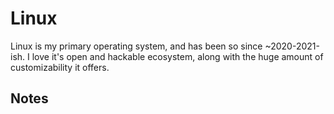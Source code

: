 # Linux

Linux is my primary operating system, and has been so since ~2020-2021-ish. I love it's open and hackable ecosystem, along with the huge amount of customizability it offers.

## Notes